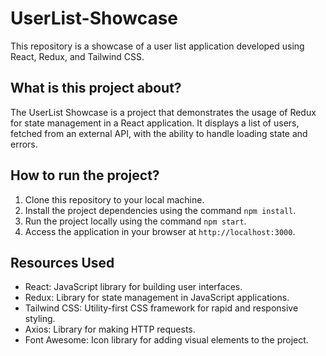 # UserList-Showcase
This repository is a showcase of a user list application developed using React, Redux, and Tailwind CSS.

## What is this project about?

The UserList Showcase is a project that demonstrates the usage of Redux for state management in a React application. It displays a list of users, fetched from an external API, with the ability to handle loading state and errors.

## How to run the project?

1. Clone this repository to your local machine.
2. Install the project dependencies using the command `npm install`.
3. Run the project locally using the command `npm start`.
4. Access the application in your browser at `http://localhost:3000`.

## Resources Used

- React: JavaScript library for building user interfaces.
- Redux: Library for state management in JavaScript applications.
- Tailwind CSS: Utility-first CSS framework for rapid and responsive styling.
- Axios: Library for making HTTP requests.
- Font Awesome: Icon library for adding visual elements to the project.
